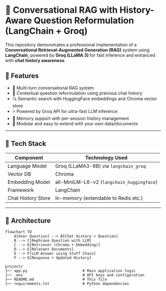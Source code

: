 # 🧠 Conversational RAG with History-Aware Question Reformulation (LangChain + Groq)

This repository demonstrates a professional implementation of a **Conversational Retrieval-Augmented Generation (RAG)** system using **LangChain**, powered by **Groq (LLaMA 3)** for fast inference and enhanced with **chat history awareness**.

## 🚀 Features

- 💬 Multi-turn conversational RAG system  
- 🧠 Contextual question reformulation using previous chat history  
- 🔍 Semantic search with HuggingFace embeddings and Chroma vector store  
- ⚡ Powered by Groq API for ultra-fast LLM inference  
- 🧾 Memory support with per-session history management  
- 🔧 Modular and easy to extend with your own data/documents  

---

## 🧱 Tech Stack

| Component         | Technology Used                      |
|------------------|--------------------------------------|
| Language Model    | Groq (LLaMA3-8B) via `langchain_groq` |
| Vector DB         | Chroma                              |
| Embedding Model   | all-MiniLM-L6-v2 (`langchain_huggingface`) |
| Framework         | LangChain                           |
| Chat History Store| In-memory (extendable to Redis etc.)|

---

## 🧩 Architecture

```mermaid
flowchart TD
    A[User Question] --> B[Chat History + Question]
    B --> C[Rephrase Question with LLM]
    C --> D[Retriever (Chroma + Embedding)]
    D --> E[Relevant Documents]
    E --> F[LLM Answer using Stuff Chain]
    F --> G[Response + Updated History]

project/
├── app.py                         # Main application logic
├── .env                           # API keys and configuration
├── README.md                      # This file
├── requirements.txt               # Python dependencies

